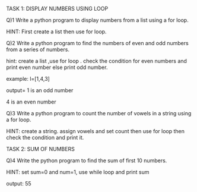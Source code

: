 TASK 1: DISPLAY NUMBERS USING LOOP

   Q)1 Write a python program to display numbers from a list using a for loop.

   HINT: First create a list then use for loop.

   Q)2  Write a python program to find the numbers of even and odd numbers from a series of numbers.

   hint: create a list ,use for loop . check the condition for even numbers and print even number else print odd number.
   
  example: l=[1,4,3]
    
 output= 1 is an odd number
             
 4 is an even number
 
  Q)3   Write a python  program to count the number of vowels in a string using a for loop.

   HINT: create a string. assign vowels and set count then use for loop then check the condition and print it.

   TASK 2: SUM OF NUMBERS

  Q)4   Write  the python program to find the sum of first 10 numbers.

   HINT:  set sum=0 and num=1, use while loop and print sum
   
   output: 55
   
   
               
   
  
